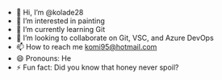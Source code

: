 - 👋 Hi, I’m @kolade28
- 👀 I’m interested in painting
- 🌱 I’m currently learning Git
- 💞️ I’m looking to collaborate on Git, VSC, and Azure DevOps
- 📫 How to reach me komi95@hotmail.com
- 😄 Pronouns: He
- ⚡ Fun fact: Did you know that honey never spoil?

<!---
kolade28/kolade28 is a ✨ special ✨ repository because its `README.md` (this file) appears on your GitHub profile.
You can click the Preview link to take a look at your changes.
--->
